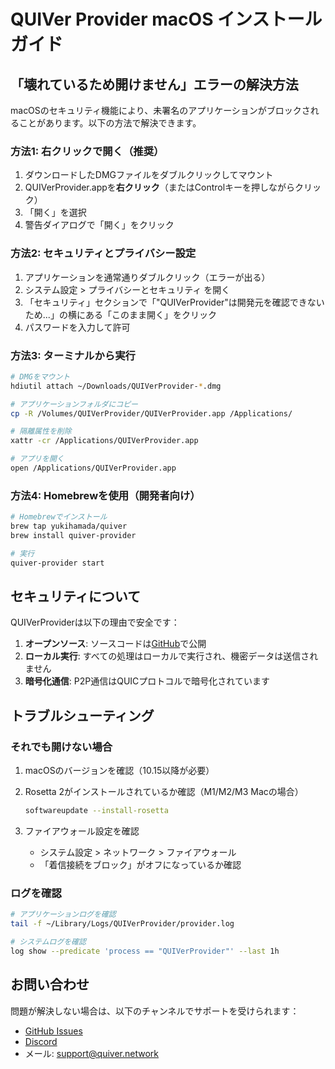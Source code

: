 # QUIVer Provider macOS インストールガイド

## 「壊れているため開けません」エラーの解決方法

macOSのセキュリティ機能により、未署名のアプリケーションがブロックされることがあります。以下の方法で解決できます。

### 方法1: 右クリックで開く（推奨）

1. ダウンロードしたDMGファイルをダブルクリックしてマウント
2. QUIVerProvider.appを**右クリック**（またはControlキーを押しながらクリック）
3. 「開く」を選択
4. 警告ダイアログで「開く」をクリック

### 方法2: セキュリティとプライバシー設定

1. アプリケーションを通常通りダブルクリック（エラーが出る）
2. システム設定 > プライバシーとセキュリティ を開く
3. 「セキュリティ」セクションで「"QUIVerProvider"は開発元を確認できないため...」の横にある「このまま開く」をクリック
4. パスワードを入力して許可

### 方法3: ターミナルから実行

```bash
# DMGをマウント
hdiutil attach ~/Downloads/QUIVerProvider-*.dmg

# アプリケーションフォルダにコピー
cp -R /Volumes/QUIVerProvider/QUIVerProvider.app /Applications/

# 隔離属性を削除
xattr -cr /Applications/QUIVerProvider.app

# アプリを開く
open /Applications/QUIVerProvider.app
```

### 方法4: Homebrewを使用（開発者向け）

```bash
# Homebrewでインストール
brew tap yukihamada/quiver
brew install quiver-provider

# 実行
quiver-provider start
```

## セキュリティについて

QUIVerProviderは以下の理由で安全です：

1. **オープンソース**: ソースコードは[GitHub](https://github.com/yukihamada/quiver)で公開
2. **ローカル実行**: すべての処理はローカルで実行され、機密データは送信されません
3. **暗号化通信**: P2P通信はQUICプロトコルで暗号化されています

## トラブルシューティング

### それでも開けない場合

1. macOSのバージョンを確認（10.15以降が必要）
2. Rosetta 2がインストールされているか確認（M1/M2/M3 Macの場合）
   ```bash
   softwareupdate --install-rosetta
   ```

3. ファイアウォール設定を確認
   - システム設定 > ネットワーク > ファイアウォール
   - 「着信接続をブロック」がオフになっているか確認

### ログを確認

```bash
# アプリケーションログを確認
tail -f ~/Library/Logs/QUIVerProvider/provider.log

# システムログを確認
log show --predicate 'process == "QUIVerProvider"' --last 1h
```

## お問い合わせ

問題が解決しない場合は、以下のチャンネルでサポートを受けられます：

- [GitHub Issues](https://github.com/yukihamada/quiver/issues)
- [Discord](https://discord.gg/quiver)
- メール: support@quiver.network